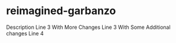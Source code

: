 # reimagined-garbanzo
Description
Line 3 With More Changes
Line 3 With Some Additional changes
Line 4